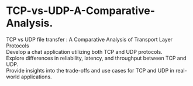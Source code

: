 # TCP-vs-UDP-A-Comparative-Analysis.
TCP vs UDP file transfer : A Comparative Analysis of Transport Layer Protocols<br>
Develop a chat application utilizing both TCP and UDP protocols.<br>
Explore differences in reliability, latency, and throughput between TCP and UDP.<br>
Provide insights into the trade-offs and use cases for TCP and UDP in real-world applications.<br>



